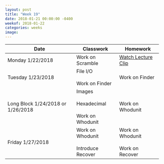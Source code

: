 ```yaml
---
layout: post
title: "Week 19"
date: 2018-01-21 00:00:00 -0400
weekof: 2018-01-22
categories: weeks
image:
---
```


|Date                        |Classwork|Homework|
|----------------------------|---------|--------|
|Monday 1/22/2018            | Work on Scramble | [Watch Lecture Clip](https://edpuzzle.com/assignments/5a6558d8a8727440ccc44bad/watch) |
|Tuesday 1/23/2018           | File I/O <br><br> Work on Finder | Work on Finder |
|Long Block 1/24/2018 or 1/26/2018 | Images <br><br> Hexadecimal <br><br> Work on Whodunit | Work on Whodunit |
|Friday 1/27/2018            |  Work on Whodunit <br><br> Introduce Recover | Work on Whodunit <br><br> Work on Recover |
